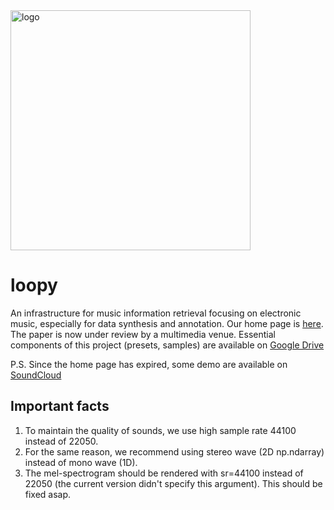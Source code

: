 <img src="https://github.com/Gariscat/EMInf/blob/main/logo.png" alt="logo" width="384"/>

# loopy
An infrastructure for music information retrieval focusing on electronic music, especially for data synthesis and annotation. Our home page is [here](https://loopy4edm.com/). The paper is now under review by a multimedia venue. Essential components of this project (presets, samples) are available on [Google Drive](https://drive.google.com/drive/folders/1X-jArl_6DsBxZdXGL7wzgaVI4m6f8wiy)

P.S. Since the home page has expired, some demo are available on [SoundCloud](https://soundcloud.com/ca7ax-81464132/loopy-edm-data-generator-demo?si=491f9c07bdd14593a6b92405cc1dcb1d&utm_source=clipboard&utm_medium=text&utm_campaign=social_sharing)

## Important facts

1. To maintain the quality of sounds, we use high sample rate 44100 instead of 22050.
2. For the same reason, we recommend using stereo wave (2D np.ndarray) instead of mono wave (1D).
3. The mel-spectrogram should be rendered with sr=44100 instead of 22050 (the current version didn't specify this argument). This should be fixed asap.
